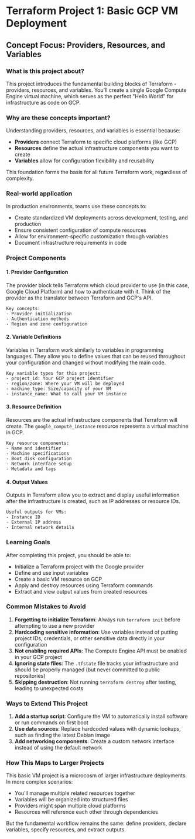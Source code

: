 # Terraform Project 1: Basic GCP VM Deployment

## Concept Focus: Providers, Resources, and Variables

### What is this project about?
This project introduces the fundamental building blocks of Terraform - providers, resources, and variables. You'll create a single Google Compute Engine virtual machine, which serves as the perfect "Hello World" for infrastructure as code on GCP.

### Why are these concepts important?
Understanding providers, resources, and variables is essential because:
- **Providers** connect Terraform to specific cloud platforms (like GCP)
- **Resources** define the actual infrastructure components you want to create
- **Variables** allow for configuration flexibility and reusability

This foundation forms the basis for all future Terraform work, regardless of complexity.

### Real-world application
In production environments, teams use these concepts to:
- Create standardized VM deployments across development, testing, and production
- Ensure consistent configuration of compute resources
- Allow for environment-specific customization through variables
- Document infrastructure requirements in code

### Project Components

#### 1. Provider Configuration
The provider block tells Terraform which cloud provider to use (in this case, Google Cloud Platform) and how to authenticate with it. Think of the provider as the translator between Terraform and GCP's API.

```
Key concepts:
- Provider initialization
- Authentication methods
- Region and zone configuration
```

#### 2. Variable Definitions
Variables in Terraform work similarly to variables in programming languages. They allow you to define values that can be reused throughout your configuration and changed without modifying the main code.

```
Key variable types for this project:
- project_id: Your GCP project identifier
- region/zone: Where your VM will be deployed
- machine_type: Size/capacity of your VM
- instance_name: What to call your VM instance
```

#### 3. Resource Definition
Resources are the actual infrastructure components that Terraform will create. The `google_compute_instance` resource represents a virtual machine in GCP.

```
Key resource components:
- Name and identifier
- Machine specifications
- Boot disk configuration
- Network interface setup
- Metadata and tags
```

#### 4. Output Values
Outputs in Terraform allow you to extract and display useful information after the infrastructure is created, such as IP addresses or resource IDs.

```
Useful outputs for VMs:
- Instance ID
- External IP address
- Internal network details
```

### Learning Goals
After completing this project, you should be able to:
- Initialize a Terraform project with the Google provider
- Define and use input variables
- Create a basic VM resource on GCP
- Apply and destroy resources using Terraform commands
- Extract and view output values from created resources

### Common Mistakes to Avoid
1. **Forgetting to initialize Terraform**: Always run `terraform init` before attempting to use a new provider
2. **Hardcoding sensitive information**: Use variables instead of putting project IDs, credentials, or other sensitive data directly in your configuration
3. **Not enabling required APIs**: The Compute Engine API must be enabled in your GCP project
4. **Ignoring state files**: The `.tfstate` file tracks your infrastructure and should be properly managed (but never committed to public repositories)
5. **Skipping destruction**: Not running `terraform destroy` after testing, leading to unexpected costs

### Ways to Extend This Project
1. **Add a startup script**: Configure the VM to automatically install software or run commands on first boot
2. **Use data sources**: Replace hardcoded values with dynamic lookups, such as finding the latest Debian image
3. **Add networking components**: Create a custom network interface instead of using the default network

### How This Maps to Larger Projects
This basic VM project is a microcosm of larger infrastructure deployments. In more complex scenarios:
- You'll manage multiple related resources together
- Variables will be organized into structured files
- Providers might span multiple cloud platforms
- Resources will reference each other through dependencies

But the fundamental workflow remains the same: define providers, declare variables, specify resources, and extract outputs.